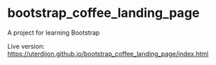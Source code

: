 # bootstrap_coffee_landing_page
A project for learning Bootstrap

Live version:
https://uterdijon.github.io/bootstrap_coffee_landing_page/index.html
